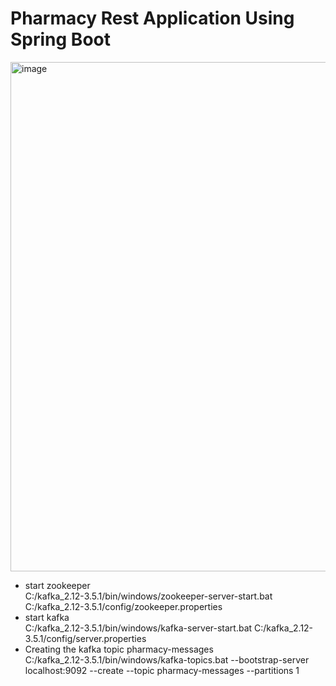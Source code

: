 # Pharmacy Rest Application Using Spring Boot
<img width="815" alt="image" src="https://github.com/SonDorj/SpringPharmacy/assets/94377854/d2456845-4795-409f-b2a6-c77b3a8ba048"><br>
- start zookeeper<br>
 C:/kafka_2.12-3.5.1/bin/windows/zookeeper-server-start.bat  C:/kafka_2.12-3.5.1/config/zookeeper.properties
- start kafka <br>
   C:/kafka_2.12-3.5.1/bin/windows/kafka-server-start.bat  C:/kafka_2.12-3.5.1/config/server.properties
- Creating the kafka topic pharmacy-messages <br>
   C:/kafka_2.12-3.5.1/bin/windows/kafka-topics.bat --bootstrap-server localhost:9092 --create --topic pharmacy-messages --partitions 1
